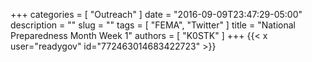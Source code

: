 +++
categories = [ "Outreach" ]
date = "2016-09-09T23:47:29-05:00"
description = ""
slug = ""
tags = [ "FEMA", "Twitter" ]
title = "National Preparedness Month Week 1"
authors = [ "K0STK" ]
+++
{{< x user="readygov" id="772463014683422723" >}}
<!--more-->
